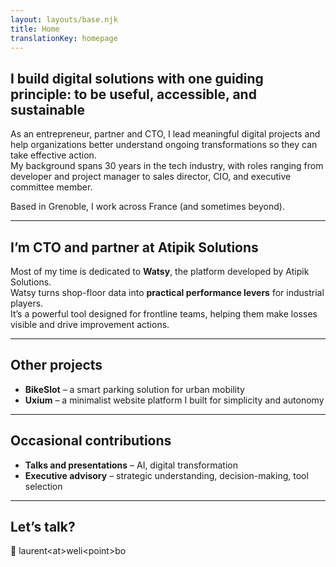 ```yaml
---
layout: layouts/base.njk
title: Home
translationKey: homepage
---
```


## **I build digital solutions with one guiding principle: to be useful, accessible, and sustainable**

As an entrepreneur, partner and CTO, I lead meaningful digital projects and help organizations better understand ongoing transformations so they can take effective action.  
My background spans 30 years in the tech industry, with roles ranging from developer and project manager to sales director, CIO, and executive committee member.

Based in Grenoble, I work across France (and sometimes beyond).

---

## I’m CTO and partner at **Atipik Solutions**

Most of my time is dedicated to **Watsy**, the platform developed by Atipik Solutions.  
Watsy turns shop-floor data into **practical performance levers** for industrial players.  
It’s a powerful tool designed for frontline teams, helping them make losses visible and drive improvement actions.

---

## Other projects

- **BikeSlot** – a smart parking solution for urban mobility  
- **Uxium** – a minimalist website platform I built for simplicity and autonomy

---

## Occasional contributions

- **Talks and presentations** – AI, digital transformation  
- **Executive advisory** – strategic understanding, decision-making, tool selection

---

## Let’s talk?

📩 laurent&lt;at&gt;weli&lt;point&gt;bo
